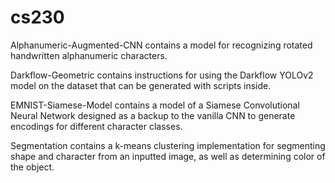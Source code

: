 # cs230

Alphanumeric-Augmented-CNN contains a model for recognizing rotated handwritten
alphanumeric characters.

Darkflow-Geometric contains instructions for using the Darkflow YOLOv2 model on
the dataset that can be generated with scripts inside.

EMNIST-Siamese-Model contains a model of a Siamese Convolutional Neural Network
designed as a backup to the vanilla CNN to generate encodings for different
character classes.

Segmentation contains a k-means clustering implementation for segmenting shape
and character from an inputted image, as well as determining color of the
object.
